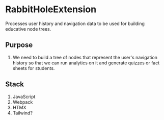 # RabbitHoleExtension
Processes user history and navigation data to be used for building educative node trees.

## Purpose
1. We need to build a tree of nodes that represent the user's navigation history so that we can run analytics on it and generate quizzes or fact sheets for students.

## Stack
1. JavaScript
2. Webpack
3. HTMX
4. Tailwind?